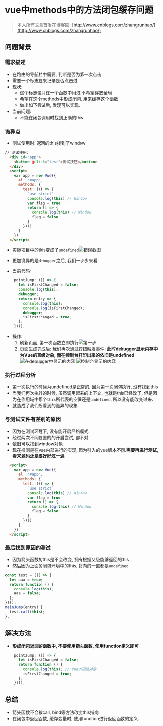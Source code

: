 # vue中methods中的方法闭包缓存问题

> 本人所有文章首发在博客园: [http://www.cnblogs.com/zhangrunhao/](http://www.cnblogs.com/zhangrunhao/)

## 问题背景

### 需求描述

* 在路由的导航栏中需要, 判断是否为第一次点击
* 需要一个标志位来记录是否点击过
* 现状:
  * 这个标志位只在一个函数中用过.不希望存放全局
  * 希望在这个methods中形成闭包, 用来缓存这个函数
  * 做出如下尝试后, 发现可以实现.
* 当前问题:
  * 不能在闭包调用时找到正确的this.

### 诡异点

* 测试使用时: 返回的this找到了window

```html
// 测试使用:
  <div id="app">
    <button @click="test">测试按钮</button>
  </div>
  <script>
    var app = new Vue({
      el: '#app',
      methods: {
        test: (() => {
          `use strict`
          console.log(this) // Window
          var flag = true
          return () => {
            console.log(this) // Window
            flag = false
          }
        })()
      }
    })
  </script>
```

* 实际项目中的this变成了`undefined`![错误截图](http://oz17n4xja.bkt.clouddn.com/36krWechatIMG1.jpeg)

* 更加诡异的是`debugger`之后, 我们一步步来看

* 当前代码:

```js
    pointJump: (() => {
      let isFirstChanged = false;
      console.log(this);
      debugger;
      return entry => {
        console.log(this);
        console.log(isFirstChanged);
        debugger;
        isFirstChanged = true;
      };
    })(),
```

* 操作:
  1. 刷新页面, 第一次函数立即执行![第一步](http://oz17n4xja.bkt.clouddn.com/36kr/WechatIMG2.jpeg)
  2. 页面生成完成后: 我们再次通过按钮触发事件: **此时debugger显示内存中为Vue的顶级对象, 而在控制台打印出来的依旧是undefined**
  ![在debugger中显示的内容](http://oz17n4xja.bkt.clouddn.com/WechatIMG3.jpeg)
  ![控制台显示的内容](http://oz17n4xja.bkt.clouddn.com/WechatIMG4.jpeg)

### 执行过程分析

* 第一次执行的时候为undefined是正常的, 因为第一次闭包执行, 没有找到this
* 当我们再次执行的时候, 虽然调用起来的上下文, 也就是this已经改了, 但是因为在作用域中那个`this`所代表的空间还是`undefined`, 所以没有能改变过来.
* 就造成了我们所看到的诡异的现象.

### 与测试文件有差别的原因

* 因为在测试环境下, 没有能开启严格模式.
* 经过两次不同位置的的开启尝试, 都不对
* 依旧可以找到window对象
* 现在推测是在vue内部进行的实现, 因为引入的vue版本不同.**需要再进行测试, 看来源码还是要好好过一遍**

```html
  <script>
    var app = new Vue({
      el: '#app',
      methods: {
        test: (() => {
          `use strict`
          console.log(this) // Window
          var flag = true
          return () => {
            console.log(this) // Window
            flag = false
          }
        })()
      }
    })
  </script>
```

### 最后找到原因的测试

* 因为箭头函数的this是不会改变, 拥有根据父级能够返回的this
* 然后因为上面的闭包环境中的this, 指向的一直都是`undefined`

```js
const test = (() => {
  let aaa = true;
  return function () {
    console.log(this);
    aaa = false;
  };
})();
mainJump(entry) {
  test.call(this);
},
```

## 解决方法

* **形成闭包返回的函数中, 不要使用箭头函数, 使用function定义即可**

```js
    pointJump: (() => {
      let isFirstChanged = false;
      return function () {
        console.log(this); // Vue的顶级对象
        isFirstChanged = true;
      };
    })(),
```

## 总结

* 箭头函数不会被call, bind等方法改变this指向
* 在闭包中返回函数, 缓存变量时, 使用function进行返回函数的定义.